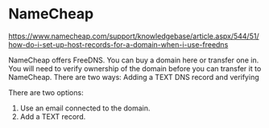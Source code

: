 # NameCheap

https://www.namecheap.com/support/knowledgebase/article.aspx/544/51/how-do-i-set-up-host-records-for-a-domain-when-i-use-freedns

NameCheap offers FreeDNS. You can buy a domain here or transfer one in. You will need to verify ownership of the domain before you can transfer it to NameCheap. There are two ways: Adding a TEXT DNS record and verifying

There are two options:

1. Use an email connected to the domain. 
2. Add a TEXT record.
